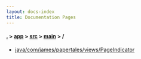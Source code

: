 ```yaml
---
layout: docs-index
title: Documentation Pages
---
```

#### [.](./../../../index) > [app](./../../index) > [src](./../index) > [main](./index) > **/**

- [java/com/james/papertales/views/PageIndicator](java/com/james/papertales/views/PageIndicator)
